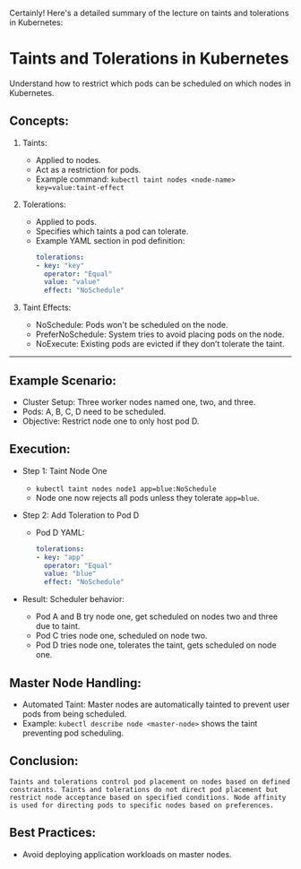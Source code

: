 Certainly! Here's a detailed summary of the lecture on taints and tolerations in Kubernetes:

# Taints and Tolerations in Kubernetes

Understand how to restrict which pods can be scheduled on which nodes in Kubernetes.

## Concepts:

1. Taints:
   - Applied to nodes.
   - Act as a restriction for pods.
   - Example command: `kubectl taint nodes <node-name> key=value:taint-effect`

2. Tolerations:
   - Applied to pods.
   - Specifies which taints a pod can tolerate.
   - Example YAML section in pod definition:
     ```yaml
     tolerations:
     - key: "key"
       operator: "Equal"
       value: "value"
       effect: "NoSchedule"
     ```

3. Taint Effects:
   - NoSchedule: Pods won't be scheduled on the node.
   - PreferNoSchedule: System tries to avoid placing pods on the node.
   - NoExecute: Existing pods are evicted if they don’t tolerate the taint.


-------

## Example Scenario:
- Cluster Setup: Three worker nodes named one, two, and three.
- Pods: A, B, C, D need to be scheduled.
- Objective: Restrict node one to only host pod D.

## Execution:
- Step 1: Taint Node One
  - `kubectl taint nodes node1 app=blue:NoSchedule`
  - Node one now rejects all pods unless they tolerate `app=blue`.

- Step 2: Add Toleration to Pod D
  - Pod D YAML:
    ```yaml
    tolerations:
    - key: "app"
      operator: "Equal"
      value: "blue"
      effect: "NoSchedule"
    ```

- Result: Scheduler behavior:
  - Pod A and B try node one, get scheduled on nodes two and three due to taint.
  - Pod C tries node one, scheduled on node two.
  - Pod D tries node one, tolerates the taint, gets scheduled on node one.

## Master Node Handling:
- Automated Taint: Master nodes are automatically tainted to prevent user pods from being scheduled.
- Example: `kubectl describe node <master-node>` shows the taint preventing pod scheduling.

## Conclusion:

`Taints and tolerations control pod placement on nodes based on defined constraints. Taints and tolerations do not direct pod placement but restrict node acceptance based on specified conditions. Node affinity is used for directing pods to specific nodes based on preferences.`


## Best Practices:
- Avoid deploying application workloads on master nodes.

